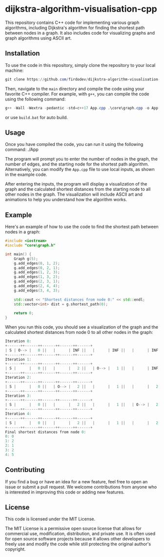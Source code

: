 # dijkstra-algorithm-visualisation-cpp

This repository contains C++ code for implementing various graph algorithms, including Dijkstra's algorithm for finding the shortest path between nodes in a graph. It also includes code for visualizing graphs and graph algorithms using ASCII art.

## Installation

To use the code in this repository, simply clone the repository to your local machine:

```powershell
git clone https://github.com/firdodev/dijkstra-algorithm-visualisation-cpp.git
```


Then, navigate to the `main` directory and compile the code using your favorite C++ compiler. For example, with `g++`, you can compile the code using the following command:

```powershell
g++ -Wall -Wextra -pedantic -std=c++17 App.cpp .\core\graph.cpp -o App
```

or use `build.bat` for auto build.

## Usage

Once you have compiled the code, you can run it using the following command:
./App


The program will prompt you to enter the number of nodes in the graph, the number of edges, and the starting node for the shortest path algorithm. Alternatively, you can modify the `App.cpp` file to use local inputs, as shown in the example code.

After entering the inputs, the program will display a visualization of the graph and the calculated shortest distances from the starting node to all other nodes in the graph. The visualization will include ASCII art and animations to help you understand how the algorithm works.

## Example

Here's an example of how to use the code to find the shortest path between nodes in a graph:

```cpp
#include <iostream>
#include "core\graph.h"

int main() {
    Graph g(5);
    g.add_edges(0, 1, 2);
    g.add_edges(0, 2, 1);
    g.add_edges(1, 2, 3);
    g.add_edges(1, 3, 2);
    g.add_edges(2, 3, 1);
    g.add_edges(2, 4, 4);
    g.add_edges(3, 4, 3);
    
    std::cout << "Shortest distances from node 0:" << std::endl;
    std::vector<int> dist = g.shortest_path(0);
    
    return 0;
}
```

When you run this code, you should see a visualization of the graph and the calculated shortest distances from node 0 to all other nodes in the graph:
```cpp
Iteration 0:
+------++------++------++------++------+
| S | O--> |   0 ||   |      | INF ||   |      | INF ||   |      | INF ||   |      | INF |
+------++------++------++------++------+
Iteration 1:
+------++------++------++------++------+
| S |      |   0 ||   |      |   2 ||   | O--> |   1 ||   |      | INF ||   |      | INF |
+------++------++------++------++------+
Iteration 2:
+------++------++------++------++------+
| S |      |   0 ||   | O--> |   2 ||   |      |   1 ||   |      |   2 ||   |      |   5 |
+------++------++------++------++------+
Iteration 3:
+------++------++------++------++------+
| S |      |   0 ||   |      |   2 ||   |      |   1 ||   | O--> |   2 ||   |      |   5 |
+------++------++------++------++------+
Iteration 4:
+------++------++------++------++------+
| S |      |   0 ||   |      |   2 ||   |      |   1 ||   |      |   2 ||   | O--> |   5 |
+------++------++------++------++------+
Final shortest distances from node 0:
0: 0
1: 2
2: 1
3: 2
4: 5
```

## Contributing
If you find a bug or have an idea for a new feature, feel free to open an issue or submit a pull request. We welcome contributions from anyone who is interested in improving this code or adding new features.

## License
This code is licensed under the MIT License.

The MIT License is a permissive open source license that allows for commercial use, modification, distribution, and private use. It is often used for open source software projects because it allows other developers to freely use and modify the code while still protecting the original author's copyright.



